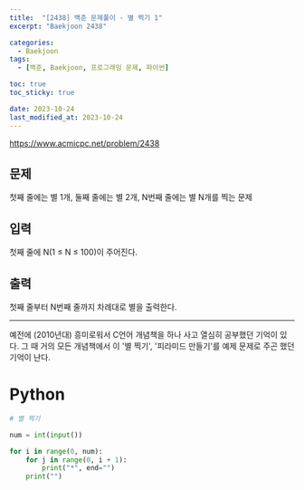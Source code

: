 ```yaml
---
title:  "[2438] 백준 문제풀이 - 별 찍기 1"
excerpt: "Baekjoon 2438"

categories:
  - Baekjoon
tags:
  - [백준, Baekjoon, 프로그래밍 문제, 파이썬]

toc: true
toc_sticky: true

date: 2023-10-24
last_modified_at: 2023-10-24
---
```


https://www.acmicpc.net/problem/2438

## 문제
첫째 줄에는 별 1개, 둘째 줄에는 별 2개, N번째 줄에는 별 N개를 찍는 문제

## 입력
첫째 줄에 N(1 ≤ N ≤ 100)이 주어진다.

## 출력
첫째 줄부터 N번째 줄까지 차례대로 별을 출력한다.

------------------------

예전에 (2010년대) 흥미로워서 C언어 개념책을 하나 사고 열심히 공부했던 기억이 있다. 그 때 거의 모든 개념책에서 이 '별 찍기', '피라미드 만들기'를 예제 문제로 주곤 했던 기억이 난다.

# Python

```py
# 별 찍기

num = int(input())

for i in range(0, num):
    for j in range(0, i + 1):
        print("*", end="")
    print("")

```